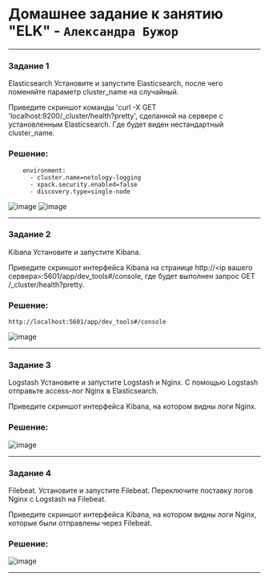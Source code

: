# Домашнее задание к занятию "ELK" - `Александра Бужор`

---

### Задание 1

Elasticsearch
Установите и запустите Elasticsearch, после чего поменяйте параметр cluster_name на случайный.

Приведите скриншот команды 'curl -X GET 'localhost:9200/_cluster/health?pretty', сделанной на сервере с установленным Elasticsearch. Где будет виден нестандартный cluster_name.

### Решение:

```
    environment:
      - cluster.name=netology-logging
      - xpack.security.enabled=false
      - discovery.type=single-node
```
![image](https://github.com/user-attachments/assets/f1011b8e-0733-4085-a321-ca9f2611bfa6)
![image](https://github.com/user-attachments/assets/7ad70ee9-260d-4a29-bdd2-fe65c5c78212)

---

### Задание 2

Kibana
Установите и запустите Kibana.

Приведите скриншот интерфейса Kibana на странице http://<ip вашего сервера>:5601/app/dev_tools#/console, где будет выполнен запрос GET /_cluster/health?pretty.

### Решение:

```
http://localhost:5601/app/dev_tools#/console
```
![image](https://github.com/user-attachments/assets/eaa74957-2287-4bb5-a955-073adef2105f)

---

### Задание 3

Logstash
Установите и запустите Logstash и Nginx. С помощью Logstash отправьте access-лог Nginx в Elasticsearch.

Приведите скриншот интерфейса Kibana, на котором видны логи Nginx.

### Решение:

![image](https://github.com/user-attachments/assets/c2cf53b0-dec4-4475-8400-96095d374e4d)

---

### Задание 4

Filebeat.
Установите и запустите Filebeat. Переключите поставку логов Nginx с Logstash на Filebeat.

Приведите скриншот интерфейса Kibana, на котором видны логи Nginx, которые были отправлены через Filebeat.

### Решение:

![image](https://github.com/user-attachments/assets/0c8c463a-40b8-4210-bad1-7ec492c54385)

---
